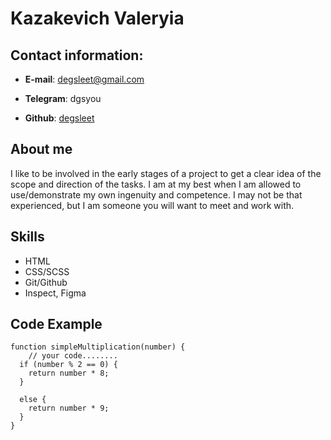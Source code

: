# Kazakevich Valeryia

## Contact information:

* **E-mail**: degsleet@gmail.com

* **Telegram**: dgsyou

* **Github**: [degsleet](https://github.com/degsleet "Optional")

## About me

I like to be involved in the early stages of a project to get a clear idea of ​​the scope and direction of the tasks. I am at my best when I am allowed to use/demonstrate my own ingenuity and competence.
I may not be that experienced, but I am someone you will want to meet and work with.

## Skills

* HTML
* CSS/SCSS
* Git/Github
* Inspect, Figma

## Code Example

```
function simpleMultiplication(number) {
    // your code........
  if (number % 2 == 0) {
    return number * 8;
  }
  
  else {
    return number * 9;
  }
}
```